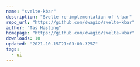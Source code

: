 ```yaml
---
name: "svelte-kbar"
description: "Svelte re-implementation of k-bar"
repo_url: "https://github.com/dwagio/svelte-kbar"
author: "Tas Hasting"
homepage: "https://github.com/dwagio/svelte-kbar"
downloads: 10
updated: "2021-10-15T21:03:00.325Z"
tags: 
  - ui
---
```

